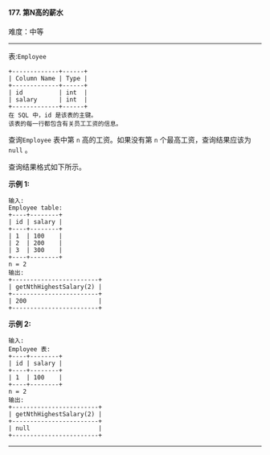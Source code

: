 #### 177. 第N高的薪水

难度：中等

---

表:`Employee`

```
+-------------+------+
| Column Name | Type |
+-------------+------+
| id          | int  |
| salary      | int  |
+-------------+------+
在 SQL 中，id 是该表的主键。
该表的每一行都包含有关员工工资的信息。
```

查询`Employee` 表中第 `n` 高的工资。如果没有第 `n` 个最高工资，查询结果应该为`null` 。

查询结果格式如下所示。

**示例 1:**

```
输入: 
Employee table:
+----+--------+
| id | salary |
+----+--------+
| 1  | 100    |
| 2  | 200    |
| 3  | 300    |
+----+--------+
n = 2
输出: 
+------------------------+
| getNthHighestSalary(2) |
+------------------------+
| 200                    |
+------------------------+
```

**示例 2:**

```
输入: 
Employee 表:
+----+--------+
| id | salary |
+----+--------+
| 1  | 100    |
+----+--------+
n = 2
输出: 
+------------------------+
| getNthHighestSalary(2) |
+------------------------+
| null                   |
+------------------------+
```

---

```MySQL
```